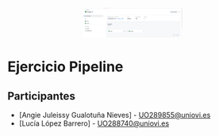 <p align="center">
  <img src="/img/CapturaPipeline.png" alt="test" width="200"/>
</p>

# Ejercicio Pipeline

## Participantes

- [Angie Juleissy Gualotuña Nieves] - UO289855@uniovi.es
- [Lucía López Barrero] - UO288740@uniovi.es 
